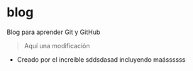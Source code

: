 # blog

Blog para aprender Git y GitHub

> Aquí una modificación

- Creado por el increíble sddsdasad
  incluyendo maássssss
